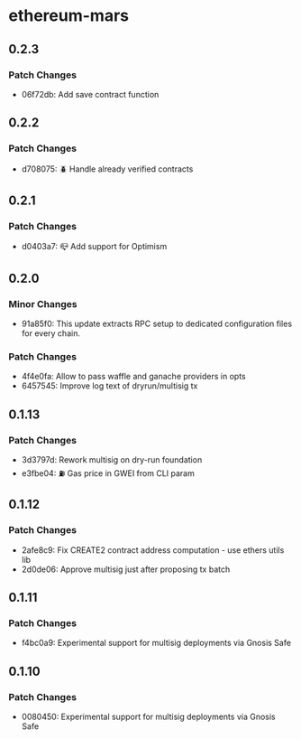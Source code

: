 # ethereum-mars

## 0.2.3

### Patch Changes

- 06f72db: Add save contract function

## 0.2.2

### Patch Changes

- d708075: 🪲 Handle already verified contracts

## 0.2.1

### Patch Changes

- d0403a7: 📪 Add support for Optimism

## 0.2.0

### Minor Changes

- 91a85f0: This update extracts RPC setup to dedicated configuration files for every chain.

### Patch Changes

- 4f4e0fa: Allow to pass waffle and ganache providers in opts
- 6457545: Improve log text of dryrun/multisig tx

## 0.1.13

### Patch Changes

- 3d3797d: Rework multisig on dry-run foundation
- e3fbe04: ⛽️ Gas price in GWEI from CLI param

## 0.1.12

### Patch Changes

- 2afe8c9: Fix CREATE2 contract address computation - use ethers utils lib
- 2d0de06: Approve multisig just after proposing tx batch

## 0.1.11

### Patch Changes

- f4bc0a9: Experimental support for multisig deployments via Gnosis Safe

## 0.1.10

### Patch Changes

- 0080450: Experimental support for multisig deployments via Gnosis Safe
